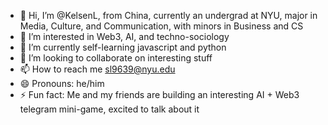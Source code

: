 - 👋 Hi, I’m @KelsenL, from China, currently an undergrad at NYU, major in Media, Culture, and Communication, with minors in Business and CS
- 👀 I’m interested in Web3, AI, and techno-sociology
- 🌱 I’m currently self-learning javascript and python
- 💞️ I’m looking to collaborate on interesting stuff
- 📫 How to reach me sl9639@nyu.edu
- 😄 Pronouns: he/him
- ⚡ Fun fact: Me and my friends are building an interesting AI + Web3 telegram mini-game, excited to talk about it

<!---
KelsenL/KelsenL is a ✨ special ✨ repository because its `README.md` (this file) appears on your GitHub profile.
You can click the Preview link to take a look at your changes.
--->
